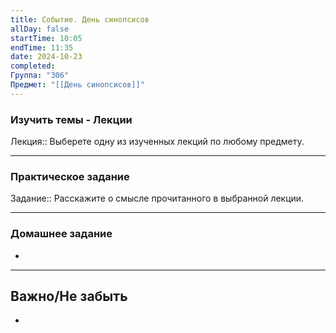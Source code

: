 ```yaml
---
title: Событие. День синопсисов
allDay: false
startTime: 10:05
endTime: 11:35
date: 2024-10-23
completed: 
Группа: "306"
Предмет: "[[День синопсисов]]"
---
```

### Изучить темы - Лекции

Лекция:: Выберете одну из изученных лекций по любому предмету.

---
### Практическое задание

Задание:: Расскажите о смысле прочитанного в выбранной лекции.

---
### Домашнее задание

- 

---
## Важно/Не забыть

- 